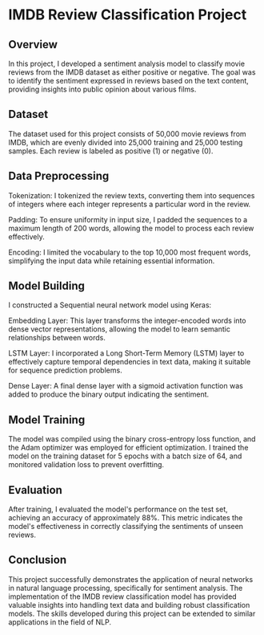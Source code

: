 # IMDB Review Classification Project


## Overview

In this project, I developed a sentiment analysis model to classify movie reviews from the IMDB dataset as either positive or negative. The goal was to identify the sentiment expressed in reviews based on the text content, providing insights into public opinion about various films.

## Dataset

The dataset used for this project consists of 50,000 movie reviews from IMDB, which are evenly divided into 25,000 training and 25,000 testing samples. Each review is labeled as positive (1) or negative (0).

## Data Preprocessing

Tokenization: I tokenized the review texts, converting them into sequences of integers where each integer represents a particular word in the review.

Padding: To ensure uniformity in input size, I padded the sequences to a maximum length of 200 words, allowing the model to process each review effectively.

Encoding: I limited the vocabulary to the top 10,000 most frequent words, simplifying the input data while retaining essential information.

## Model Building

I constructed a Sequential neural network model using Keras:

Embedding Layer: This layer transforms the integer-encoded words into dense vector representations, allowing the model to learn semantic relationships between words.

LSTM Layer: I incorporated a Long Short-Term Memory (LSTM) layer to effectively capture temporal dependencies in text data, making it suitable for sequence prediction problems.

Dense Layer: A final dense layer with a sigmoid activation function was added to produce the binary output indicating the sentiment.

## Model Training

The model was compiled using the binary cross-entropy loss function, and the Adam optimizer was employed for efficient optimization. I trained the model on the training dataset for 5 epochs with a batch size of 64, and monitored validation loss to prevent overfitting.

## Evaluation

After training, I evaluated the model's performance on the test set, achieving an accuracy of approximately 88%. This metric indicates the model's effectiveness in correctly classifying the sentiments of unseen reviews.

## Conclusion

This project successfully demonstrates the application of neural networks in natural language processing, specifically for sentiment analysis. The implementation of the IMDB review classification model has provided valuable insights into handling text data and building robust classification models. The skills developed during this project can be extended to similar applications in the field of NLP.
